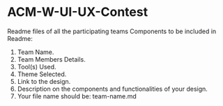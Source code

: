 # ACM-W-UI-UX-Contest
Readme files of all the participating teams
Components to be included in Readme:
1. Team Name.
2. Team Members Details.
3. Tool(s) Used.
4. Theme Selected.
5. Link to the design.
6. Description on the components and functionalities of your design.
7. Your file name should be: team-name.md
